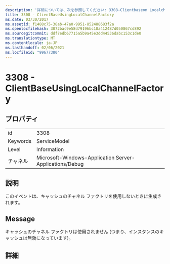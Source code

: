```yaml
---
description: '詳細については、次を参照してください: 3308-Clientbaseon Localchannelfactory'
title: 3308 - ClientBaseUsingLocalChannelFactory
ms.date: 03/30/2017
ms.assetid: f1488c75-38ab-47a0-9951-852488683f2a
ms.openlocfilehash: 3072bac9e58d79196bc18a412487d050867cd892
ms.sourcegitcommit: ddf7edb67715a5b9a45e3dd44536dabc153c1de0
ms.translationtype: MT
ms.contentlocale: ja-JP
ms.lasthandoff: 02/06/2021
ms.locfileid: "99677380"
---
```

# <a name="3308---clientbaseusinglocalchannelfactory"></a>3308 - ClientBaseUsingLocalChannelFactory

## <a name="properties"></a>プロパティ  
  
|||  
|-|-|  
|id|3308|  
|Keywords|ServiceModel|  
|Level|Information|  
|チャネル|Microsoft-Windows-Application Server-Applications/Debug|  
  
## <a name="description"></a>説明  

 このイベントは、キャッシュのチャネル ファクトリを使用しないときに生成されます。  
  
## <a name="message"></a>Message  

 キャッシュのチャネル ファクトリは使用されません (つまり、インスタンスのキャッシュは無効になっています)。  
  
## <a name="details"></a>詳細
